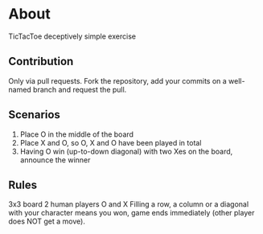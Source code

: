 # About

TicTacToe deceptively simple exercise

## Contribution

Only via pull requests. Fork the repository, add your commits on a well-named branch and request the pull.

## Scenarios

1. Place O in the middle of the board
2. Place X and O, so O, X and O have been played in total
3. Having O win (up-to-down diagonal) with two Xes on the board, announce the winner

## Rules

3x3 board
2 human players
O and X
Filling a row, a column or a diagonal with your character means you won, game ends immediately (other player does NOT get a move).
